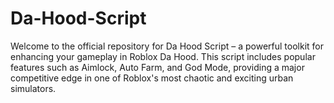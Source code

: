 # Da-Hood-Script
Welcome to the official repository for Da Hood Script – a powerful toolkit for enhancing your gameplay in Roblox Da Hood. This script includes popular features such as Aimlock, Auto Farm, and God Mode, providing a major competitive edge in one of Roblox's most chaotic and exciting urban simulators.
